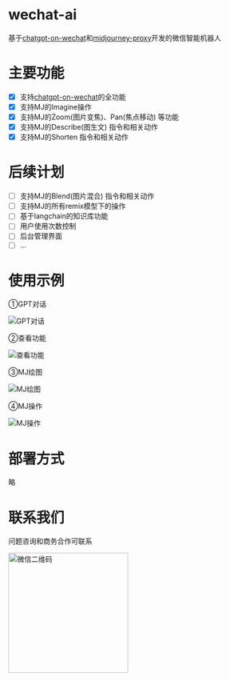 # wechat-ai
基于[chatgpt-on-wechat](https://github.com/zhayujie/chatgpt-on-wechat)和[midjourney-proxy](https://github.com/novicezk/midjourney-proxy)开发的微信智能机器人

# 主要功能

- [x] 支持[chatgpt-on-wechat](https://github.com/zhayujie/chatgpt-on-wechat)的全功能
- [x] 支持MJ的Imagine操作
- [x] 支持MJ的Zoom(图片变焦)、Pan(焦点移动) 等功能
- [x] 支持MJ的Describe(图生文) 指令和相关动作
- [x] 支持MJ的Shorten 指令和相关动作

# 后续计划

- [ ] 支持MJ的Blend(图片混合) 指令和相关动作
- [ ] 支持MJ的所有remix模型下的操作
- [ ] 基于langchain的知识库功能
- [ ] 用户使用次数控制
- [ ] 后台管理界面
- [ ] ...

# 使用示例

①GPT对话

<img src="https://raw.githubusercontent.com/litter-coder/wechat-ai/main/docs/images/chat.png" alt="GPT对话"/>

②查看功能

<img src="https://raw.githubusercontent.com/litter-coder/wechat-ai/main/docs/images/help.png" alt="查看功能"/>

③MJ绘图

<img src="https://raw.githubusercontent.com/litter-coder/wechat-ai/main/docs/images/imagine.png" alt="MJ绘图"/>

④MJ操作

<img src="https://raw.githubusercontent.com/litter-coder/wechat-ai/main/docs/images/up.png" alt="MJ操作"/>

# 部署方式

略

# 联系我们

问题咨询和商务合作可联系

 <img src="https://raw.githubusercontent.com/litter-coder/midjourney-proxy-plus/main/docs/manager-qrcode.jpeg" width="240" alt="微信二维码"/>

